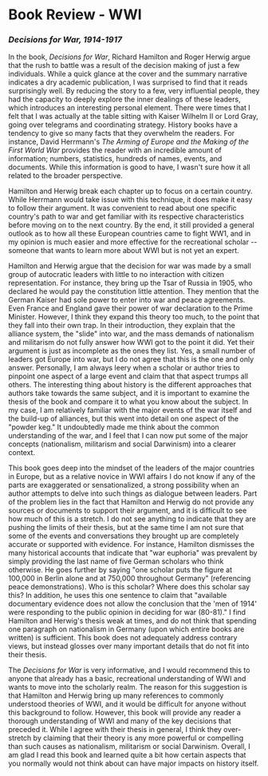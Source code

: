 # Book Review - WWI 

### *Decisions for War, 1914-1917*

In the book, *Decisions for War*, Richard Hamilton and Roger Herwig argue that the rush to battle was a result of the decision making of just a few individuals. While a quick glance at the cover and the summary narrative indicates a dry academic publication, I was surprised to find that it reads surprisingly well. By reducing the story to a few, very influential people, they had the capacity to deeply explore the inner dealings of these leaders, which introduces an interesting personal element. There were times that I felt that I was actually at the table sitting with Kaiser Wilhelm II or Lord Gray, going over telegrams and coordinating strategy. History books have a tendency to give so many facts that they overwhelm the readers. For instance, David Herrmann's *The Arming of Europe and the Making of the First World War* provides the reader with an incredible amount of information; numbers, statistics, hundreds of names, events, and documents. While this information is good to have, I wasn't sure how it all related to the broader perspective.

Hamilton and Herwig break each chapter up to focus on a certain country. While Herrmann would take issue with this technique, it does make it easy to follow their argument. It was convenient to read about one specific country's path to war and get familiar with its respective characteristics before moving on to the next country. By the end, it still provided a general outlook as to how all these European countries came to fight WW1, and in my opinion is much easier and more effective for the recreational scholar -- someone that wants to learn more about WWI but is not yet an expert.

Hamilton and Herwig argue that the decision for war was made by a small group of autocratic leaders with little to no interaction with citizen representation. For instance, they bring up the Tsar of Russia in 1905, who declared he would pay the constitution little attention. They mention that the German Kaiser had sole power to enter into war and peace agreements. Even France and England gave their power of war declaration to the Prime Minister. However, I think they expand this theory too much, to the point that they fall into their own trap. In their introduction, they explain that the alliance system, the "slide" into war, and the mass demands of nationalism and militarism do not fully answer how WWI got to the point it did. Yet their argument is just as incomplete as the ones they list. Yes, a small number of leaders got Europe into war, but I do not agree that this is the one and only answer. Personally, I am always leery when a scholar or author tries to pinpoint one aspect of a large event and claim that that aspect trumps all others. The interesting thing about history is the different approaches that authors take towards the same subject, and it is important to examine the thesis of the book and compare it to what you know about the subject. In my case, I am relatively familiar with the major events of the war itself and the build-up of alliances, but this went into detail on one aspect of the "powder keg." It undoubtedly made me think about the common understanding of the war, and I feel that I can now put some of the major concepts (nationalism, militarism and social Darwinism) into a clearer context.

This book goes deep into the mindset of the leaders of the major countries in Europe, but as a relative novice in WWI affairs I do not know if any of the parts are exaggerated or sensationalized, a strong possibility when an author attempts to delve into such things as dialogue between leaders. Part of the problem lies in the fact that Hamilton and Herwig do not provide any sources or documents to support their argument, and it is difficult to see how much of this is a stretch. I do not see anything to indicate that they are pushing the limits of their thesis, but at the same time I am not sure that some of the events and conversations they brought up are completely accurate or supported with evidence. For instance, Hamilton dismisses the many historical accounts that indicate that "war euphoria" was prevalent by simply providing the last name of five German scholars who think otherwise. He goes further by saying "one scholar puts the figure at 100,000 in Berlin alone and at 750,000 throughout Germany" (referencing peace demonstrations). Who is this scholar? Where does this scholar say this? In addition, he uses this one sentence to claim that "available documentary evidence does not allow the conclusion that the 'men of 1914' were responding to the public opinion in deciding for war (80-81)." I find Hamilton and Herwig's thesis weak at times, and do not think that spending one paragraph on nationalism in Germany (upon which entire books are written) is sufficient. This book does not adequately address contrary views, but instead glosses over many important details that do not fit into their thesis.

The *Decisions for War* is very informative, and I would recommend this to anyone that already has a basic, recreational understanding of WWI and wants to move into the scholarly realm. The reason for this suggestion is that Hamilton and Herwig bring up many references to commonly understood theories of WWI, and it would be difficult for anyone without this background to follow. However, this book will provide any reader a thorough understanding of WWI and many of the key decisions that preceded it. While I agree with their thesis in general, I think they over-stretch by claiming that their theory is any more powerful or compelling than such causes as nationalism, militarism or social Darwinism. Overall, I am glad I read this book and learned quite a bit how certain aspects that you normally would not think about can have major impacts on history itself.

